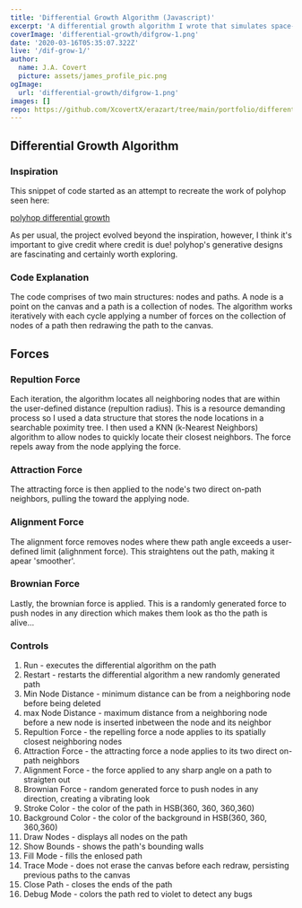 ```yaml
---
title: 'Differential Growth Algorithm (Javascript)'
excerpt: 'A differential growth algorithm I wrote that simulates space-fillings, organic growth structurs seen in nature such as coral and other sealife.'
coverImage: 'differential-growth/difgrow-1.png'
date: '2020-03-16T05:35:07.322Z'
live: '/dif-grow-1/'
author:
  name: J.A. Covert
  picture: assets/james_profile_pic.png
ogImage:
  url: 'differential-growth/difgrow-1.png'
images: []
repo: https://github.com/XcovertX/erazart/tree/main/portfolio/differential-growth-core/demo-1
---
```


## Differential Growth Algorithm

### Inspiration
This snippet of code started as an attempt to recreate the work of polyhop seen here: 

[polyhop differential growth](https://www.instagram.com/p/CTLHdApnY7M/?utm_source=ig_web_copy_link&igshid=MzRlODBiNWFlZA==)

As per usual, the project evolved beyond the inspiration, however, I think it's important to give credit where credit is due! polyhop's generative designs are fascinating and certainly worth exploring. 

### Code Explanation

The code comprises of two main structures: nodes and paths. A node is a point on the canvas and a path is a collection of nodes. The algorithm works iteratively with each cycle applying a number of forces on the collection of nodes of a path then redrawing the path to the canvas. 

## Forces
### Repultion Force
Each iteration, the algorithm locates all neighboring nodes that are within the user-defined distance (repultion radius). This is a resource demanding process so I used a data structure that stores the node locations in a searchable poximity tree. I then used a KNN (k-Nearest Neighbors) algorithm to allow nodes to quickly locate their closest neighbors. The force repels away from the node applying the force.
### Attraction Force
The attracting force is then applied to the node's two direct on-path neighbors, pulling the toward the applying node.
### Alignment Force
The alignment force removes nodes where thew path angle exceeds a user-defined limit (alighnment force). This straightens out the path, making it apear 'smoother'.
### Brownian Force
Lastly, the brownian force is applied. This is a randomly generated force to push nodes in any direction which makes them look as tho the path is alive...

### Controls

1. Run - executes the differential algorithm on the path
2. Restart - restarts the differential algorithm a new randomly generated path
3. Min Node Distance - minimum distance can be from a neighboring node before being deleted
4. max Node Distance - maximum distance from a neighboring node before a new node is inserted inbetween the node and its neighbor
5. Repultion Force - the repelling force a node applies to its spatially closest neighboring nodes
6. Attraction Force - the attracting force a node applies to its two direct on-path neighbors
7. Alignment Force - the force applied to any sharp angle on a path to straigten out
8. Brownian Force - random generated force to push nodes in any direction, creating a vibrating look
9. Stroke Color - the color of the path in HSB(360, 360, 360,360)
11. Background Color - the color of the background in HSB(360, 360, 360,360)
12. Draw Nodes - displays all nodes on the path
13. Show Bounds - shows the path's bounding walls
14. Fill Mode - fills the enlosed path
15. Trace Mode - does not erase the canvas before each redraw, persisting previous paths to the canvas
16. Close Path - closes the ends of the path
17. Debug Mode - colors the path red to violet to detect any bugs